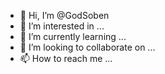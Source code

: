 - 👋 Hi, I’m @GodSoben
- 👀 I’m interested in ...
- 🌱 I’m currently learning ...
- 💞️ I’m looking to collaborate on ...
- 📫 How to reach me ...

<!---
GodSoben/GodSoben is a ✨ special ✨ repository because its `README.md` (this file) appears on your GitHub profile.
You can click the Preview link to take a look at your changes.
--->
